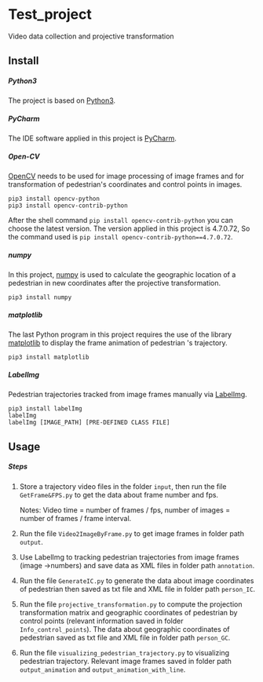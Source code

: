 # Test_project

Video data collection and projective transformation

## Install

##### Python3

The project is based on [Python3](https://www.python.org/downloads/).

##### PyCharm

The IDE software applied in this project is [PyCharm](https://www.jetbrains.com/pycharm/download/).

##### Open-CV

[OpenCV](https://opencv.org/releases/) needs to be used for image processing of image frames and for transformation of pedestrian's coordinates and control points in images.

```shell
pip3 install opencv-python
pip3 install opencv-contrib-python
```

After the shell command `pip install opencv-contrib-python` you can choose the latest version. The version applied in this project is 4.7.0.72, So the command used is `pip install opencv-contrib-python==4.7.0.72`.

##### numpy

In this project, [numpy](https://numpy.org/install/) is used to calculate the geographic location of a pedestrian in new coordinates after the projective transformation.

```shell
pip3 install numpy
```

##### matplotlib

The last Python program in this project requires the use of the library  [matplotlib](https://matplotlib.org/stable/index.html) to display the frame animation of pedestrian 's trajectory.

```shell
pip3 install matplotlib
```

##### LabelImg

Pedestrian trajectories tracked from image frames manually via [LabelImg](https://github.com/heartexlabs/labelImg#use-docker).

```shell
pip3 install labelImg
labelImg
labelImg [IMAGE_PATH] [PRE-DEFINED CLASS FILE]
```

## Usage

##### Steps

1. Store a trajectory video files in the folder `input`, then run the file `GetFrame&FPS.py` to get the data about frame number and fps.

   Notes: Video time = number of frames / fps, number of images = number of frames / frame interval.

2. Run the file `Video2ImageByFrame.py` to get image frames in folder path `output`.

3. Use LabelImg to tracking pedestrian trajectories from image frames (image ->numbers) and save data as XML files in folder path `annotation`.

4. Run the file `GenerateIC.py` to generate the data about image coordinates of pedestrian then saved as txt file and XML file in folder path `person_IC`.

5. Run the file `projective_transformation.py` to compute the projection transformation matrix and geographic coordinates of pedestrian by control points (relevant information saved in folder `Info_control_points`). The data about geographic coordinates of pedestrian saved as txt file and XML file in folder path `person_GC`.

6. Run the file `visualizing_pedestrian_trajectory.py` to visualizing pedestrian trajectory. Relevant image frames saved in folder path `output_animation` and `output_animation_with_line`.
